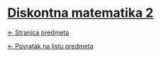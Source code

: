 # [Diskontna matematika 2](https://www.github.com/studosi-fer/DISKMAT2)
[<- Stranica predmeta](https://www.fer.unizg.hr/predmet/dismat2)

[<- Povratak na listu predmeta](https://www.github.com/studosi/FER)